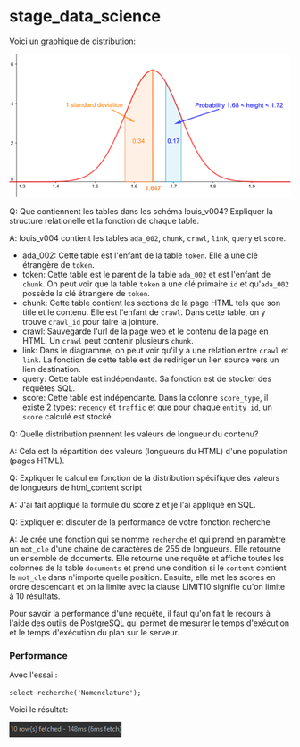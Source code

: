 # stage_data_science

Voici un graphique de distribution:

![Distribution_Graph](https://github.com/TheRealiPaul/stage_data_science/blob/main/normal%20distribution.png?raw=true)

Q: Que contiennent les tables dans les schéma louis_v004? Expliquer la structure relationelle et la fonction de chaque table.

A: louis_v004 contient les tables `ada_002`, `chunk`, `crawl`, `link`, `query` et `score`.
- ada_002: Cette table est l'enfant de la table `token`. Elle a une clé étrangère de `token`.
- token: Cette table est le parent de la table `ada_002` et est l'enfant de `chunk`. On peut voir que la table `token` a une clé primaire `id` et qu'`ada_002` possède la clé étrangère de `token`.
- chunk: Cette table contient les sections de la page HTML tels que son title et le contenu. Elle est l'enfant de `crawl`. Dans cette table, on y trouve `crawl_id` pour faire la jointure.
- crawl: Sauvegarde l'url de la page web et le contenu de la page en HTML. Un `crawl` peut contenir plusieurs `chunk`.
- link: Dans le diagramme, on peut voir qu'il y a une relation entre `crawl` et `link`. La fonction de cette table est de rediriger un lien source vers un lien destination.
- query: Cette table est indépendante. Sa fonction est de stocker des requêtes SQL.
- score: Cette table est indépendante. Dans la colonne `score_type`, il existe 2 types: `recency` et `traffic` et que pour chaque `entity id`, un `score` calculé est stocké.

Q: Quelle distribution prennent les valeurs de longueur du contenu?

A: Cela est la répartition des valeurs (longueurs du HTML) d'une population (pages HTML).

Q: Expliquer le calcul en fonction de la distribution spécifique des valeurs de longueurs de html_content script

A: J'ai fait appliqué la formule du score z et je l'ai appliqué en SQL.

Q: Expliquer et discuter de la performance de votre fonction recherche

A: Je crée une fonction qui se nomme `recherche` et qui prend en paramètre un `mot_cle` d'une chaine de caractères de 255 de longueurs.
Elle retourne un ensemble de documents.
Elle retourne une requête et affiche toutes les colonnes de la table `documents` et prend une condition si le `content` contient le `mot_cle` dans n'importe quelle position. Ensuite, elle met les scores en ordre descendant et on la limite avec la clause LIMIT10 signifie qu'on limite à 10 résultats.

Pour savoir la performance d'une requête, il faut qu'on fait le recours à l'aide des outils de PostgreSQL qui permet de mesurer le temps d'exécution et le temps d'exécution du plan sur le serveur.

### Performance
Avec l'essai :

`select recherche('Nomenclature');`

Voici le résultat:

![Recherche_performance](https://github.com/TheRealiPaul/stage_data_science/blob/main/stage_peformance_recherche.png?raw=true)

